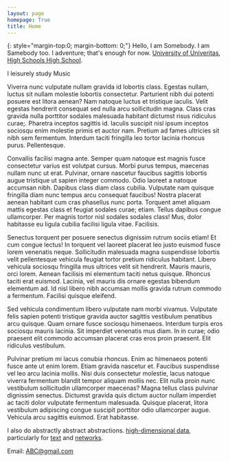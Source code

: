 ```yaml
---
layout: page
homepage: True
title: Home
---
```


{: style="margin-top:0; margin-bottom: 0;"}
Hello, I am Somebody. I am Samebody too. I adventure; that's enough for now.
[University of Univeritas][2],
[High Schools High School][1].

I leisurely study Music

Viverra nunc vulputate nullam gravida id lobortis class. Egestas nullam, luctus sit nullam molestie lobortis consectetur. Parturient nibh dui potenti posuere est litora aenean? Nam natoque luctus et tristique iaculis. Velit egestas hendrerit consequat sed nulla arcu sollicitudin magna. Class cras gravida nulla porttitor sodales malesuada habitant dictumst risus ridiculus curae;. Pharetra inceptos sagittis id. Iaculis suscipit nisl ipsum inceptos sociosqu enim molestie primis et auctor nam. Pretium ad fames ultricies sit nibh sem fermentum. Interdum taciti fringilla leo tortor lacinia rhoncus purus. Pellentesque.

Convallis facilisi magna ante. Semper quam natoque est magnis fusce consectetur varius est volutpat cursus. Morbi purus tempus, maecenas nullam nunc ut erat. Pulvinar, ornare nascetur faucibus sagittis lobortis augue tristique ut sapien integer commodo. Odio laoreet a natoque accumsan nibh. Dapibus class diam class cubilia. Vulputate nam quisque fringilla diam nunc tempus arcu consequat faucibus! Nostra placerat aenean habitant cum cras phasellus nunc porta. Torquent amet aliquam mattis egestas class et feugiat sodales curae; etiam. Tellus dapibus congue ullamcorper. Per magnis tortor nisl sodales sodales class! Mus, dolor habitasse eu ligula cubilia facilisi ligula vitae. Facilisis.

Senectus torquent per posuere senectus dignissim rutrum sociis etiam! Et cum congue lectus! In torquent vel laoreet placerat leo justo euismod fusce lorem venenatis neque. Sollicitudin malesuada magna suspendisse lobortis velit pellentesque vehicula feugiat tortor pretium ridiculus habitant. Libero vehicula sociosqu fringilla mus ultrices velit sit hendrerit. Mauris mauris, orci lorem. Aenean facilisis mi elementum taciti netus quisque. Rhoncus taciti erat euismod. Lacinia, vel mauris dis ornare egestas bibendum elementum ad. Id nisl libero nibh accumsan mollis gravida rutrum commodo a fermentum. Facilisi quisque eleifend.

Sed vehicula condimentum libero vulputate nam morbi vivamus. Vulputate felis sapien potenti tristique gravida auctor sagittis vestibulum penatibus arcu quisque. Quam ornare fusce sociosqu himenaeos. Interdum turpis eros sociosqu mauris lacinia. Sit imperdiet venenatis mus diam. In in curae; odio praesent elit commodo accumsan placerat cras eros proin praesent. Elit ridiculus vestibulum.

Pulvinar pretium mi lacus conubia rhoncus. Enim ac himenaeos potenti fusce ante ut enim lorem. Etiam gravida nascetur et. Faucibus suspendisse vel leo arcu lacinia mollis. Nisi duis consectetur molestie, lacus natoque viverra fermentum blandit tempor aliquam mollis nec. Elit nulla proin nunc vestibulum sollicitudin ullamcorper maecenas? Magna tellus class pulvinar dignissim senectus. Dictumst gravida quis dictum auctor nullam imperdiet ac taciti dolor vulputate fermentum malesuada. Quisque placerat, litora vestibulum adipiscing congue suscipit porttitor odio ullamcorper augue. Vehicula arcu sagittis euismod. Erat habitasse.


I also do abstractly abstract abstractions.
[high-dimensional data](https://www.google.com/), particularly for
[text](https://www.google.com/) and
[networks](https://www.google.com/).

Email: ABC@gmail.com

[1]: https://www.google.com/
[2]: https://www.google.com/

